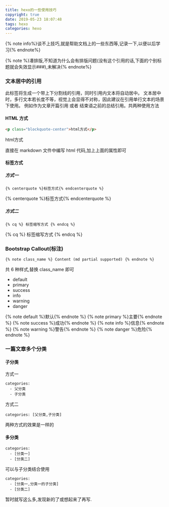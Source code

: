```yaml
---
title: hexo的一些使用技巧
copyright: true
date: 2019-05-23 18:07:48
tags: hexo
categories: hexo
---
```


{% note info%}谈不上技巧,就是帮助文档上的一些东西等,记录一下,以便以后学习{% endnote%}

<!-- more -->

{% note %}凑排版,不知道为什么会有排版问题(没有这个引用的话,下面的个别标题就会失效显示###),未解决{% endnote%}

### 文本居中的引用

此标签将生成一个带上下分割线的引用，同时引用内文本将自动居中。 文本居中时，多行文本若长度不等，视觉上会显得不对称，因此建议在引用单行文本的场景下使用。 例如作为文章开篇引用 或者 结束语之前的总结引用。共两种使用方法

#### HTML 方式

```html
<p class="blockquote-center">html方式</p>
```

<p class="blockquote-center">html方式</p>

直接在 markdown 文件中编写 html 代码,加上上面的属性即可

#### 标签方式

##### 方式一

```
{% centerquote %}标签方式{% endcenterquote %}
```

{% centerquote %}标签方式{% endcenterquote %}

##### 方式二

```
{% cq %} 标签缩写方式 {% endcq %}
```

{% cq %} 标签缩写方式 {% endcq %}

### Bootstrap Callout(标注)

```
{% note class_name %} Content (md partial supported) {% endnote %}
```

共 6 种样式,替换 class_name 即可

- default
- primary
- success
- info
- warning
- danger

{% note default %}默认{% endnote %}
{% note primary %}主要{% endnote %}
{% note success %}成功{% endnote %}
{% note info %}信息{% endnote %}
{% note warning %}警告{% endnote %}
{% note danger %}危险{% endnote %}

### 一篇文章多个分类

#### 子分类

方式一

```
categories:
  - 父分类
  - 子分类
```

方式二

```
categories: [父分类,子分类]
```

两种方式的效果是一样的

#### 多分类

```
categories:
  - [分类一]
  - [分类二]
```

可以与子分类结合使用

```
categories:
  - [分类一,分类一的子分类]
  - [分类二]
```

暂时就写这么多,发现新的了或想起来了再写.